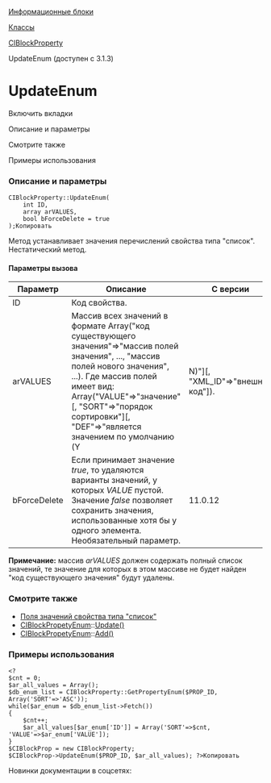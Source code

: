 [Информационные блоки](/api_help/iblock/index.php)

[Классы](/api_help/iblock/classes/index.php)

[CIBlockProperty](/api_help/iblock/classes/ciblockproperty/index.php)

UpdateEnum (доступен с 3.1.3)

UpdateEnum
==========

Включить вкладки

Описание и параметры

Смотрите также

Примеры использования

### Описание и параметры

```
CIBlockProperty::UpdateEnum(
	int ID,
	array arVALUES, 
	bool bForceDelete = true
);Копировать
```

Метод устанавливает значения перечислений свойства типа "список". Нестатический метод.

#### Параметры вызова

| Параметр | Описание | С версии |
| --- | --- | --- |
| ID | Код свойства. |  |
| arVALUES | Массив всех значений в формате Array("код существующего значения"=>"массив полей значения", ..., "массив полей нового значения", ...). Где массив полей имеет вид: Array("VALUE"=>"значение"[, "SORT"=>"порядок сортировки"][, "DEF"=>"является значением по умолчанию (Y|N)"][, "XML\_ID"=>"внешний код"]). |  |
| bForceDelete | Если принимает значение *true*, то удаляются варианты значений, у которых *VALUE* пустой. Значение *false* позволяет сохранить значения, использованные хотя бы у одного элемента. Необязательный параметр. | 11.0.12 |

**Примечание:** массив *arVALUES* должен содержать полный список значений, те значение для которых в этом массиве не будет найден "код существующего значения" будут удалены.

### Смотрите также

* [Поля значений свойства типа "список](/api_help/iblock/fields.php#fiblockpropertyenum)["](/api_help/main/reference/ceventmessage/index.php#flds)
* [CIBlockPropetyEnum](/api_help/iblock/classes/ciblockpropertyenum/index.php)::[Update()](/api_help/iblock/classes/ciblockpropertyenum/update.php)
* [CIBlockPropetyEnum](/api_help/iblock/classes/ciblockpropertyenum/index.php)::[Add()](/api_help/iblock/classes/ciblockpropertyenum/add.php)

### Примеры использования

```
<?
$cnt = 0;
$ar_all_values = Array();
$db_enum_list = CIBlockProperty::GetPropertyEnum($PROP_ID, Array('SORT'=>'ASC'));
while($ar_enum = $db_enum_list->Fetch())
{
	$cnt++;
	$ar_all_values[$ar_enum['ID']] = Array('SORT'=>$cnt, 'VALUE'=>$ar_enum['VALUE']);
}
$CIBlockProp = new CIBlockProperty;
$CIBlockProp->UpdateEnum($PROP_ID, $ar_all_values); ?>Копировать
```

Новинки документации в соцсетях: